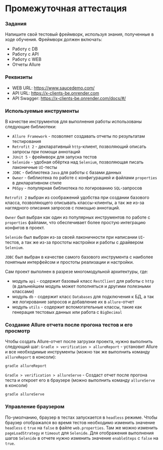 # Промежуточная аттестация

### Задания

Напишите свой тестовый фреймворк, используя знания, полученные в ходе обучения.
Фреймворк должен включать:

- Работу с DB
- Работу с API
- Работу с WEB
- Отчеты Allure

### Реквизиты

- WEB URL: https://www.saucedemo.com/
- API URL: https://x-clients-be.onrender.com
- API Swagger: https://x-clients-be.onrender.com/docs/#/

### Используемые инструменты

В качестве инструментов для выполнения работы использованы следующие библиотеки:

- `Allure Framework` - позволяет создавать отчеты по результатам тестирования
- `Retrofit 2` - декларативный `http`-клиент, позволяющий описать запросы при помощи аннотаций
- `JUnit 5` - фреймворк для запуска тестов
- `Selenide` - удобная обёртка над `Selenium`, позволяющая писать лаконичные `UI`-тесты
- `JDBC` - библиотека `Java` для работы с базами данных
- `Owner` - библиотека по работе с конфигурацией и файлами `properties` в декларативном стиле
- `P6Spy` - популярная библиотека по логированию `SQL`-запросов

`Retrofit 2` выбран из соображений удобства при создании базового класса, позволяющего описывать классы-клиенты, а так же 
из-за наглядного описания запросов с помощью аннотаций.

`Owner` был выбран как один из популярных инструментов по работе с `properties` файлами, что обеспечивает более простую 
интеграцию конфигов в проект.

`Selenide` был выбран из-за своей лаконичности при написании `UI`-тестов, а так же из-за простоты настройки и работы с 
драйвером `Selenium`.

`JDBC` был выбран в качестве самого базового инструмента с наиболее понятным интерфейсом и простоты реализации и настройки.

Сам проект выполнен в разрезе многомодульной архитектуры, где:

- модуль `api` - содержит базовый класс `RestClient` для работы с `http` (в дальнейшем модуль может пополняться и другими полезными классами)
- модуль `db` - содержит класс `Databases` для подключения к БД, а так же логирование запросов и добавление их в `allure`-отчет
- модуль `utils` - содержит вспомогательные классы, такие как генерация тестовых данных или работа с `BigDecimal`


### Создание Allure отчета после прогона тестов и его просмотр

Чтобы создать Allure-отчет после загрузки проекта, нужно выполнить следующий шаг:
`Gradle > verification > allureReport` - установит Allure и все необходимые инструменты 
(можно так же выполнить команду `allureReport` в консоли):

```shell
gradle allureReport
```

`Gradle > verification > allureServe` - Создаст отчет после прогона теста и откроет его в браузере 
(можно выполнить команду `allureServe` в консоли)

```shell
gradle allureServe
```

### Управление браузером

По-умолчанию, браузер в тестах запускается в `headless` режиме.
Чтобы браузер отображался во время тестов необходимо изменить значение `headless` с `true` на `false` в файле `web.properties`.
Там же можно изменить `pageLoadStrategy` и `timeout` для `Selenide`. Для отображения выполнения шагов `Selenide` в отчете нужно изменить значение `enableSteps` с `false` на `true`.